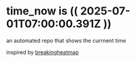 # time_now is (( 2025-07-01T07:00:00.391Z ))

an automated repo that shows the currnent time

inspired by [breakingheatmap](https://github.com/breakingheatmap/breakingheatmap)